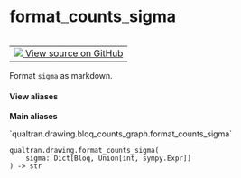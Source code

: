 # format_counts_sigma


<table class="tfo-notebook-buttons tfo-api nocontent" align="left">
<td>
  <a target="_blank" href="https://github.com/quantumlib/Qualtran/blob/main/qualtran/drawing/bloq_counts_graph.py#L317-L322">
    <img src="https://www.tensorflow.org/images/GitHub-Mark-32px.png" />
    View source on GitHub
  </a>
</td>
</table>



Format `sigma` as markdown.


<section class="expandable">
  <h4 class="showalways">View aliases</h4>
  <p>
<b>Main aliases</b>
<p>`qualtran.drawing.bloq_counts_graph.format_counts_sigma`</p>
</p>
</section>

<pre class="devsite-click-to-copy prettyprint lang-py tfo-signature-link">
<code>qualtran.drawing.format_counts_sigma(
    sigma: Dict[Bloq, Union[int, sympy.Expr]]
) -> str
</code></pre>



<!-- Placeholder for "Used in" -->
